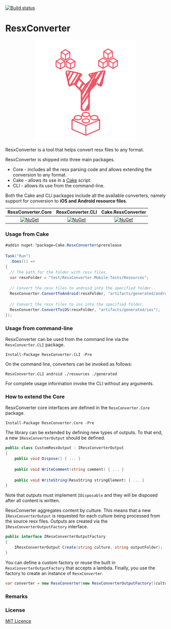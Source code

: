 [![Build status](https://ci.appveyor.com/api/projects/status/ig9llpalkl1hynxh?svg=true
)](https://ci.appveyor.com/project/jzeferino/resxconverter/)   

ResxConverter
===================

<p align="center">
  <img src="https://github.com/jzeferino/ResxConverter/blob/master/art/icon.png?raw=true"/>
</p>

ResxConverter is a tool that helps convert resx files to any format.

ResxConverter is shipped into three main packages.
* Core - includes all the resx parsing code and allows extending the conversion to any format.
* Cake - allows its use in a [Cake](http://cakebuild.net/) script.
* CLI - allows its use from the command-line.

Both the Cake and CLI packages include all the available converters, namely support for conversion to **iOS and Android resource files**.

| ResxConverter.Core | ResxConverter.CLI | Cake.ResxConverter |
|    :---:     |     :---:      |     :---:     |
| [![NuGet](https://img.shields.io/nuget/v/ResxConverter.Core.svg?label=NuGet)](https://www.nuget.org/packages/ResxConverter.Core/)   |[![NuGet](https://img.shields.io/nuget/v/ResxConverter.CLI.svg?label=NuGet)](https://www.nuget.org/packages/ResxConverter.CLI/)     | [![NuGet](https://img.shields.io/nuget/v/Cake.ResxConverter.svg?label=NuGet)](https://www.nuget.org/packages/Cake.ResxConverter/)    |

### Usage from Cake
```c#
#addin nuget:?package=Cake.ResxConverter&prerelease

Task("Run")
  .Does(() =>
{
  // The path for the folder with resx files.
  var resxFolder = "test/ResxConverter.Mobile.Tests/Resources"; 
  
  // Convert the resx files to android into the specified folder.
  ResxConverter.ConvertToAndroid(resxFolder, "artifacts/generated/android");
  
  // Convert the resx files to ios into the specified folder.
  ResxConverter.ConvertToiOS(resxFolder, "artifacts/generated/ios");
});
```

### Usage from command-line

ResxConverter can be used from the command line via the `ResxConverter.CLI` package.

```
Install-Package ResxConverter.CLI -Pre
```

On the command line, converters can be invoked as follows:

```
ResxConverter.CLI android ./resources ./generated
```

For complete usage information invoke the CLI without any arguments.

### How to extend the Core

ResxConverter core interfaces are defined in the `ResxConverter.Core` package.

```
Install-Package ResxConverter.Core -Pre
```

The library can be extended by defining new types of outputs. To that end, a new `IResxConverterOutput` should be defined.

```c#
public class CustomResxOutput : IResxConverterOutput
{
    public void Dispose() { ... }

    public void WriteComment(string comment) { ... }

    public void WriteString(ResxString stringElement) { ... }
}
```

Note that outputs must implement `IDisposable` and they will be disposed after all content is written.

ResxConverter aggregates content by culture. This means that a new `IResxConverterOutput` is requested for each culture being processed from the source resx files. Outputs are created via the `IResxConverterOutputFactory` interface.

```c#
public interface IResxConverterOutputFactory
{
    IResxConverterOutput Create(string culture, string outputFolder);
}
```

You can define a custom factory or reuse the built in `ResxConverterOutputFactory` that accepts a lambda. Finally, you use the factory to create an instance of `ResxConverter`.

```c#
var converter = new ResxConverter(new ResxConverterOutputFactory((culture, outputFolder) => new CustomResxOutput(outputFolder, culture)));
```

### Remarks

### License
[MIT Licence](LICENSE) 
